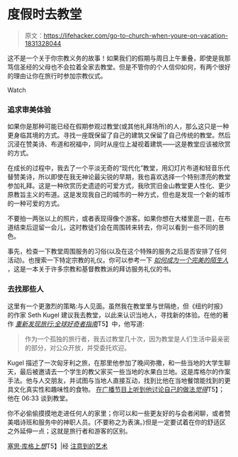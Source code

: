 # 度假时去教堂

> 原文：<https://lifehacker.com/go-to-church-when-youre-on-vacation-1831328044>

这不是一个关于你宗教义务的故事！如果我们的假期与周日上午重叠，即使是我那笃信圣经的父母也不会拉着全家去教堂。但是不管你的个人信仰如何，有两个很好的理由让你在旅行时参加宗教仪式。

Watch

### 追求审美体验

如果你是那种可能已经在假期参观过教堂(或其他礼拜场所)的人，那么这只是一种更身临其境的方式。寻找一座既保留了自己的建筑又保留了自己传统的教堂。然后沉浸在赞美诗、布道和祝福中，同时从座位上凝视着建筑——这是教堂应该被欣赏的方式。

在成长的过程中，我去了一个平淡无奇的“现代化”教堂，用幻灯片布道和轻音乐代替赞美诗，所以即使在我无神论最尖锐的早期，我也喜欢选择一个特别漂亮的教堂参加礼拜。这是一种欣赏历史遗迹的可爱方式，我欣赏旧金山教堂更人性化、更少原教旨主义的布道。这是发现我自己的城市的一种方式，但也是发现一个新的城市的一种可爱的方式。

不要拍一两张以上的照片，或者表现得像个游客。如果你想在大楼里逛一逛，在布道结束后逗留一会儿，这时教徒们会在周围转来转去，你可以看到一些不同的景色。

事先，检查一下教堂周围服务的习俗(以及在这个特殊的服务之后是否安排了任何活动)。也搜索一下特定宗教的礼仪。你可以参考一下 [*如何成为一个完美的陌生人*](https://www.amazon.com/How-Perfect-Stranger-6th-Essential/dp/159473593X/?asc_campaign=InlineText&asc_refurl=https://lifehacker.com/go-to-church-when-youre-on-vacation-1831328044&asc_source=&tag=kinjalifehackerlink-20) ，这是一本关于许多宗教和基督教教派的拜访服务礼仪的书。

### 去找那些人

这里有一个更激烈的策略:与人见面。虽然我在教堂里与世隔绝，但《纽约时报》的作家 Seth Kugel 建议我去教堂，以此来认识当地人，寻找新的体验。在他的著作 [*重新发现旅行:全球好奇者指南*](https://www.amazon.com/Rediscovering-Travel-Guide-Globally-Curious/dp/0871408503/?asc_campaign=InlineText&asc_refurl=https://lifehacker.com/go-to-church-when-youre-on-vacation-1831328044&asc_source=&tag=kinjalifehackerlink-20)T5】中，他写道:

> 作为一个孤独的旅行者，我去过教堂几十次，因为教堂是人们生活中最亲密的部分，对公众开放，并受委托欢迎。

Kugel 描述了一次匈牙利之旅，在那里他参加了晚间弥撒，和一些当地的大学生聊天，最后被邀请去一个学生的教父家买一些当地的水果白兰地。这是库格尔的作案手法。他与人交朋友，并试图与当地人直接互动，找到比他在当地餐馆能找到的更具文化真实性和趣味性的食物。 [在广播节目上听到他讨论自己的做法*觉得*](http://think.kera.org/2018/11/20/how-travel-apps-can-stear-you-wrong/)T5】；他在 06:33 谈到教堂。

你不必偷偷摸摸地走进任何人的家里；你可以和一些更友好的与会者闲聊，或者赞美唱诗班和服务中的神职人员。(不要称之为表演。)但是一定要试着在你的舒适区之外延伸一点；这就是旅行者和游客的区别。

[塞思·库格上*想*](http://think.kera.org/2018/11/20/how-travel-apps-can-stear-you-wrong/)T5】|经 [注意到的艺术](https://tinyletter.com/RobWalker/letters/the-art-of-noticing-no-3-going-to-church-out-of-curiosity-attention-as-resource-etc)